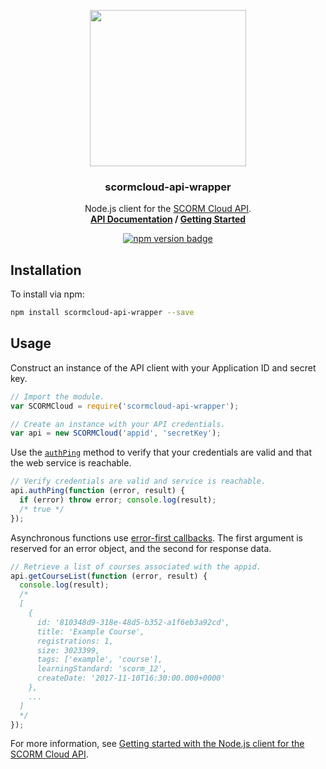 <p align="center">
  <a href="https://stevenwestmoreland.com/projects/scormcloud-api-wrapper.html">
    <img src="https://stevenwestmoreland.com/img/scormcloud.png" width="250">
  </a>
</p>

<h3 align="center">scormcloud-api-wrapper</h3>

<p align="center">
  Node.js client for the <a href="https://cloud.scorm.com/docs/index.html">SCORM Cloud API</a>.
  <br>
  <strong>
    <a href="https://stevenwestmoreland.com/projects/scormcloud-api-wrapper.html#api">API Documentation</a>
    /
    <a href="https://stevenwestmoreland.com/2017/11/nodejs-client-for-scormcloud-api.html">Getting Started</a>
  </strong>
</p>

<p align="center">
  <a href="https://badge.fury.io/js/scormcloud-api-wrapper">
    <img src="https://badge.fury.io/js/scormcloud-api-wrapper.svg" alt="npm version badge">
  </a>
</p>

## Installation

To install via npm:

```sh
npm install scormcloud-api-wrapper --save
```

## Usage

Construct an instance of the API client with your Application ID and secret key.

```js
// Import the module.
var SCORMCloud = require('scormcloud-api-wrapper');

// Create an instance with your API credentials.
var api = new SCORMCloud('appid', 'secretKey');
```

Use the [`authPing`](https://stevenwestmoreland.com/projects/scormcloud-api-wrapper.html#authPing) method to verify that your credentials are valid and that the web service is reachable.

```js
// Verify credentials are valid and service is reachable.
api.authPing(function (error, result) {
  if (error) throw error; console.log(result);
  /* true */
});
```

Asynchronous functions use [error-first callbacks](http://fredkschott.com/post/2014/03/understanding-error-first-callbacks-in-node-js/). The first argument is reserved for an error object, and the second for response data.

```js
// Retrieve a list of courses associated with the appid.
api.getCourseList(function (error, result) {
  console.log(result);
  /*
  [
    {
      id: '810348d9-318e-48d5-b352-a1f6eb3a92cd',
      title: 'Example Course',
      registrations: 1,
      size: 3023399,
      tags: ['example', 'course'],
      learningStandard: 'scorm_12',
      createDate: '2017-11-10T16:30:00.000+0000'
    },
    ...
  ]
  */
});
```

For more information, see [Getting started with the Node.js client for the SCORM Cloud API](https://stevenwestmoreland.com/2017/11/nodejs-client-for-scormcloud-api.html).
